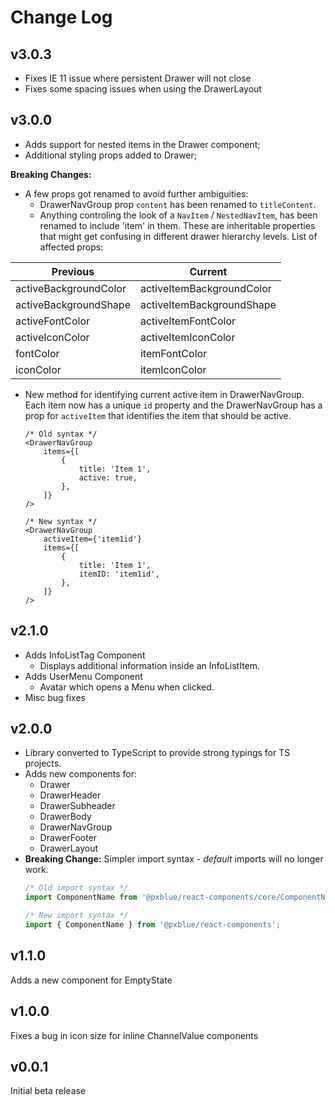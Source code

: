 # Change Log
## v3.0.3
- Fixes IE 11 issue where persistent Drawer will not close
- Fixes some spacing issues when using the DrawerLayout

## v3.0.0
- Adds support for nested items in the Drawer component; 
- Additional styling props added to Drawer; 

**Breaking Changes:** 
- A few props got renamed to avoid further ambiguities: 
    - DrawerNavGroup prop `content` has been renamed to `titleContent`.
    - Anything controling the look of a `NavItem` / `NestedNavItem`, has been renamed to include 'item' in them. These are inheritable properties that might get confusing in different drawer hierarchy levels. List of affected props: 

| Previous              | Current                   |
| --------------------- | ------------------------- |
| activeBackgroundColor | activeItemBackgroundColor |
| activeBackgroundShape | activeItemBackgroundShape |
| activeFontColor       | activeItemFontColor       |
| activeIconColor       | activeItemIconColor       |
| fontColor             | itemFontColor             |
| iconColor             | itemIconColor             |

- New method for identifying current active item in DrawerNavGroup. Each item now has a unique `id` property and the DrawerNavGroup has a prop for `activeItem` that identifies the item that should be active.
    ```tsx
    /* Old syntax */
    <DrawerNavGroup 
        items={[
            { 
                title: 'Item 1', 
                active: true,
            },
        ]}
    />
    
    /* New syntax */
    <DrawerNavGroup 
      	activeItem={'item1id'}
        items={[
            { 
                title: 'Item 1', 
              	itemID: 'item1id',
            },
        ]}
    />
    ```

## v2.1.0
- Adds InfoListTag Component
    - Displays additional information inside an InfoListItem.
- Adds UserMenu Component
    - Avatar which opens a Menu when clicked.
- Misc bug fixes

## v2.0.0
- Library converted to TypeScript to provide strong typings for TS projects.
- Adds new components for:
    - Drawer
    - DrawerHeader
    - DrawerSubheader
    - DrawerBody
    - DrawerNavGroup
    - DrawerFooter
    - DrawerLayout
- **Breaking Change:** Simpler import syntax - _default_ imports will no longer work.
    ```typescript
    /* Old import syntax */
    import ComponentName from '@pxblue/react-components/core/ComponentName';

    /* New import syntax */
    import { ComponentName } from '@pxblue/react-components';
    ```

## v1.1.0
Adds a new component for EmptyState

## v1.0.0 
Fixes a bug in icon size for inline ChannelValue components

## v0.0.1
Initial beta release
